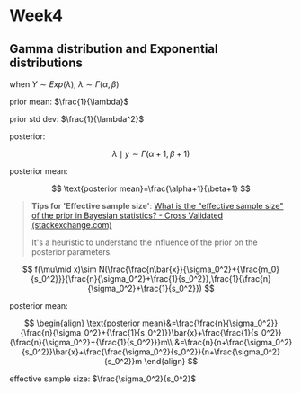 # Week4

## Gamma distribution and Exponential distributions

when $Y\sim Exp(\lambda)$, $\lambda\sim \Gamma(\alpha,\beta)$

prior mean: $\frac{1}{\lambda}$

prior std dev: $\frac{1}{\lambda^2}$

posterior: 

$$
\lambda\mid y\sim\Gamma(\alpha+1,\beta+1)
$$

posterior mean:

$$
\text{posterior mean}=\frac{\alpha+1}{\beta+1}
$$



> **Tips for 'Effective sample size'**: [What is the "effective sample size" of the prior in Bayesian statistics? - Cross Validated (stackexchange.com)](https://stats.stackexchange.com/questions/515169/what-is-the-effective-sample-size-of-the-prior-in-bayesian-statistics)
>
> It's a heuristic to understand the influence of the prior on the posterior parameters.

$$
f(\mu\mid x)\sim N(\frac{\frac{n\bar{x}}{\sigma_0^2}+{\frac{m_0}{s_0^2}}}{\frac{n}{\sigma_0^2}+\frac{1}{s_0^2}},\frac{1}{\frac{n}{\sigma_0^2}+\frac{1}{s_0^2}})
$$

posterior mean:

$$
\begin{align}
\text{posterior mean}&=\frac{\frac{n}{\sigma_0^2}}{\frac{n}{\sigma_0^2}+{\frac{1}{s_0^2}}}\bar{x}+\frac{\frac{1}{s_0^2}}{\frac{n}{\sigma_0^2}+{\frac{1}{s_0^2}}}m\\
&=\frac{n}{n+\frac{\sigma_0^2}{s_0^2}}\bar{x}+\frac{\frac{\sigma_0^2}{s_0^2}}{n+\frac{\sigma_0^2}{s_0^2}}m
\end{align}
$$

effective sample size: $\frac{\sigma_0^2}{s_0^2}$
